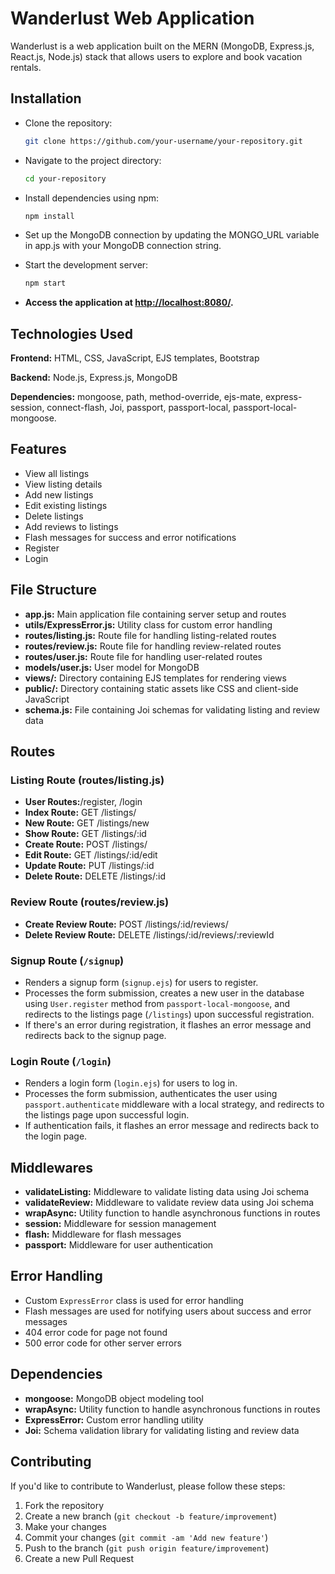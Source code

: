 # Wanderlust Web Application

Wanderlust is a web application built on the MERN (MongoDB, Express.js, React.js, Node.js) stack that allows users to explore and book vacation rentals.

## Installation

- Clone the repository:
  ```sh
  git clone https://github.com/your-username/your-repository.git
  ```
- Navigate to the project directory:

  ```sh
  cd your-repository

  ```

- Install dependencies using npm:

  ```sh
  npm install

  ```

- Set up the MongoDB connection by updating the MONGO_URL variable in app.js with your MongoDB connection string.

- Start the development server:

  ```sh
  npm start

  ```

- **Access the application at [http://localhost:8080/](http://localhost:8080/).**

## Technologies Used

**Frontend:** HTML, CSS, JavaScript, EJS templates, Bootstrap

**Backend:** Node.js, Express.js, MongoDB

**Dependencies:** mongoose, path, method-override, ejs-mate, express-session, connect-flash, Joi, passport, passport-local, passport-local-mongoose.

## Features

- View all listings
- View listing details
- Add new listings
- Edit existing listings
- Delete listings
- Add reviews to listings
- Flash messages for success and error notifications
- Register
- Login

## File Structure

- **app.js:** Main application file containing server setup and routes
- **utils/ExpressError.js:** Utility class for custom error handling
- **routes/listing.js:** Route file for handling listing-related routes
- **routes/review.js:** Route file for handling review-related routes
- **routes/user.js:** Route file for handling user-related routes
- **models/user.js:** User model for MongoDB
- **views/:** Directory containing EJS templates for rendering views
- **public/:** Directory containing static assets like CSS and client-side JavaScript
- **schema.js:** File containing Joi schemas for validating listing and review data

## Routes

### Listing Route (routes/listing.js)

- **User Routes:**/register, /login
- **Index Route:** GET /listings/
- **New Route:** GET /listings/new
- **Show Route:** GET /listings/:id
- **Create Route:** POST /listings/
- **Edit Route:** GET /listings/:id/edit
- **Update Route:** PUT /listings/:id
- **Delete Route:** DELETE /listings/:id

### Review Route (routes/review.js)

- **Create Review Route:** POST /listings/:id/reviews/
- **Delete Review Route:** DELETE /listings/:id/reviews/:reviewId

### Signup Route (`/signup`)

- Renders a signup form (`signup.ejs`) for users to register.
- Processes the form submission, creates a new user in the database using `User.register` method from `passport-local-mongoose`, and redirects to the listings page (`/listings`) upon successful registration.
- If there's an error during registration, it flashes an error message and redirects back to the signup page.

### Login Route (`/login`)

- Renders a login form (`login.ejs`) for users to log in.
- Processes the form submission, authenticates the user using `passport.authenticate` middleware with a local strategy, and redirects to the listings page upon successful login.
- If authentication fails, it flashes an error message and redirects back to the login page.

## Middlewares

- **validateListing:** Middleware to validate listing data using Joi schema
- **validateReview:** Middleware to validate review data using Joi schema
- **wrapAsync:** Utility function to handle asynchronous functions in routes
- **session:** Middleware for session management
- **flash:** Middleware for flash messages
- **passport:** Middleware for user authentication

## Error Handling

- Custom `ExpressError` class is used for error handling
- Flash messages are used for notifying users about success and error messages
- 404 error code for page not found
- 500 error code for other server errors

## Dependencies

- **mongoose:** MongoDB object modeling tool
- **wrapAsync:** Utility function to handle asynchronous functions in routes
- **ExpressError:** Custom error handling utility
- **Joi:** Schema validation library for validating listing and review data

## Contributing

If you'd like to contribute to Wanderlust, please follow these steps:

1. Fork the repository
2. Create a new branch (`git checkout -b feature/improvement`)
3. Make your changes
4. Commit your changes (`git commit -am 'Add new feature'`)
5. Push to the branch (`git push origin feature/improvement`)
6. Create a new Pull Request
